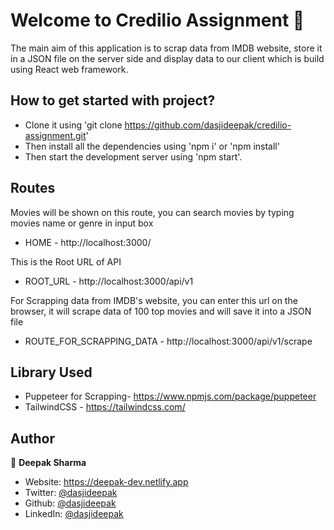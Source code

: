 ## <h1>Welcome to Credilio Assignment 👋

The main aim of this application is to scrap data from IMDB website, store it in a JSON file on the server side and display data to our client which is build using React web framework.

## How to get started with project?

- Clone it using 'git clone https://github.com/dasjideepak/credilio-assignment.git'
- Then install all the dependencies using 'npm i' or 'npm install'
- Then start the development server using 'npm start'.

## Routes

Movies will be shown on this route, you can search movies by typing movies name or genre in input box

- HOME - http://localhost:3000/

This is the Root URL of API

- ROOT_URL - http://localhost:3000/api/v1

For Scrapping data from IMDB's website, you can enter this url on the browser, it will scrape data of 100 top movies and will save it into a JSON file

- ROUTE_FOR_SCRAPPING_DATA - http://localhost:3000/api/v1/scrape

## Library Used

- Puppeteer for Scrapping- https://www.npmjs.com/package/puppeteer
- TailwindCSS - https://tailwindcss.com/

## Author

👤 **Deepak Sharma**

- Website: https://deepak-dev.netlify.app
- Twitter: [@dasjideepak](https://twitter.com/dasjideepak)
- Github: [@dasjideepak](https://github.com/dasjideepak)
- LinkedIn: [@dasjideepak](https://linkedin.com/in/dasjideepak)

